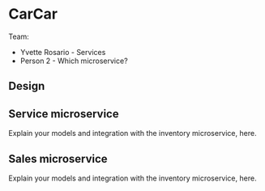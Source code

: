 # CarCar

Team:

* Yvette Rosario - Services
* Person 2 - Which microservice?

## Design

## Service microservice

Explain your models and integration with the inventory
microservice, here.

## Sales microservice

Explain your models and integration with the inventory
microservice, here.

